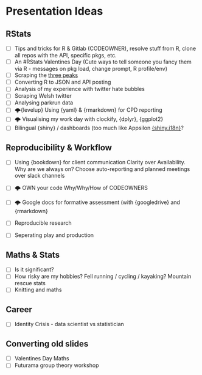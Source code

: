 # Presentation Ideas

## RStats
- [ ] Tips and tricks for R & Gitlab (CODEOWNER), resolve stuff from R, clone all repos with the API, specific pkgs, etc.
- [ ] An #RStats Valentines Day (Cute ways to tell someone you fancy them via R - messages on pkg load, change prompt, R profile/env)
- [ ] Scraping the [three peaks](https://alpacahelly.blogspot.com/2016/03/scraping-3-peaks-codewhite-space-pre.html)
- [ ] Converting R to JSON and API posting
- [ ] Analysis of my experience with twitter hate bubbles
- [ ] Scraping Welsh twitter 
- [ ] Analysing parkrun data
- [ ] 🌩️{levelup} Using {yaml} & {rmarkdown} for CPD reporting 
- [ ] 🌩️ Visualising my work day with clockify, {dplyr}, {ggplot2}
- [ ] Bilingual {shiny} / dashboards (too much like Appsilon [{shiny.i18n}](https://appsilon.com/rapid-internationalization-of-shiny-apps-shiny-i18n-version-0-2/)?

## Reproducibility & Workflow

- [ ] Using {bookdown} for client communication Clarity over Availability. Why are we always on? Choose auto-reporting and planned meetings over slack channels
- [ ] 🌩️ OWN your code  Why/Why/How of CODEOWNERS
- [ ] 🌩️ Google docs for formative assessment (with {googledrive} and {rmarkdown}
- [ ] Reproducible research
- [ ] Seperating play and production


## Maths & Stats

- [ ] Is it significant?
- [ ] How risky are my hobbies? Fell running / cycling / kayaking? Mountain rescue stats
- [ ] Knitting and maths

## Career

- [ ] Identity Crisis - data scientist vs statistician


## Converting old slides
- [ ] Valentines Day Maths
- [ ] Futurama group theory workshop
